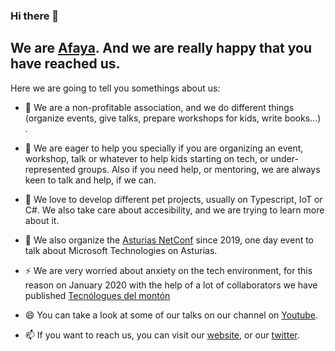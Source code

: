 ### Hi there 👋

## We are [Afaya](http://afaya.es/#/home). And we are really happy that you have reached us. 

Here we are going to tell you somethings about us:
- 👯 We are a non-profitable association, and we do different things (organize events, give talks, prepare workshops for kids, write books...) .

- 💬 We are eager to help you specially if you are organizing an event, workshop, talk or whatever to help kids starting on tech, or under-represented groups. Also if you need help, or mentoring, we are always keen to talk and help, if we can.

- 🔭 We love to develop different pet projects, usually on Typescript, IoT or C#. We also take care about accesibility, and we are trying to learn more about it.

- 🌱 We also organize the [Asturias NetConf](http://afaya.es/asturiasNetConf/) since 2019, one day event to talk about Microsoft Technologies on Asturias.

- ⚡ We are very worried about anxiety on the tech environment, for this reason on January 2020 with the help of a lot of collaborators we have published [Tecnólogues del montón](https://github.com/Afaya/Libro-Tecnologues-del-monton)

- 😄 You can take a look at some of our talks on our channel on [Youtube](https://www.youtube.com/channel/UCquXr5RdNtEadLOUwucFbzQ/playlists).

- 📫 If you want to reach us, you can visit our [website](http://afaya.es/#/home), or our [twitter](https://twitter.com/Afaya_tech).

